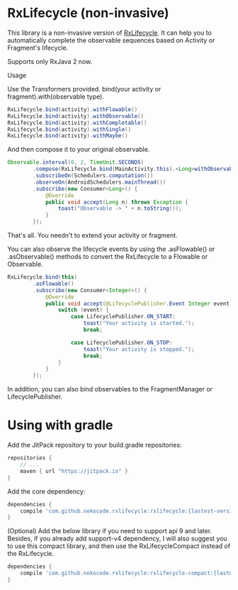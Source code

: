 # RxLifecycle (non-invasive)

This library is a non-invasive version of [RxLifecycle](https://github.com/trello/RxLifecycle). It
can help you to automatically complete the observable sequences based on Activity or Fragment's lifecycle.

Supports only RxJava 2 now.

Usage

Use the Transformers provided. bind(your activity or fragment).with(observable type).

```java
RxLifecycle.bind(activity).withFlowable()
RxLifecycle.bind(activity).withObservable()
RxLifecycle.bind(activity).withCompletable()
RxLifecycle.bind(activity).withSingle()
RxLifecycle.bind(activity).withMaybe()
```

And then compose it to your original observable.

```java
Observable.interval(0, 2, TimeUnit.SECONDS)
        .compose(RxLifecycle.bind(MainActivity.this).<Long>withObservable())
        .subscribeOn(Schedulers.computation())
        .observeOn(AndroidSchedulers.mainThread())
        .subscribe(new Consumer<Long>() {
            @Override
            public void accept(Long n) throws Exception {
                toast("Observable -> " + n.toString());
            }
        });
```

That's all. You needn't to extend your activity or fragment.

You can also observe the lifecycle events by using the .asFlowable() or .asObservable() methods
to convert the RxLifecycle to a Flowable or Observable.

```java
RxLifecycle.bind(this)
        .asFlowable()
        .subscribe(new Consumer<Integer>() {
            @Override
            public void accept(@LifecyclePublisher.Event Integer event) throws Exception {
                switch (event) {
                    case LifecyclePublisher.ON_START:
                        toast("Your activity is started.");
                        break;

                    case LifecyclePublisher.ON_STOP:
                        toast("Your activity is stopped.");
                        break;
                }
            }
        });
```

In addition, you can also bind observables to the FragmentManager or LifecyclePublisher.

# Using with gradle

Add the JitPack repository to your build.gradle repositories:

```groovy
repositories {
    // ...
    maven { url "https://jitpack.io" }
}
```

Add the core dependency:

```groovy
dependencies {
    compile 'com.github.nekocode.rxlifecycle:rxlifecycle:{lastest-version}'
}
```

(Optional) Add the below library if you need to support api 9 and later.
Besides, if you already add support-v4 dependency, I will also suggest you to use this compact library, and then use the RxLifecycleCompact instead of the RxLifecycle.
```groovy
dependencies {
    compile 'com.github.nekocode.rxlifecycle:rxlifecycle-compact:{lastest-version}'
}
```